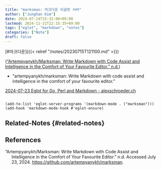 ```yaml
---
title: "marksman: 마크다운 이글랏 서버"
author: ["Junghan Kim"]
date: 2024-07-24T15:32:00+09:00
lastmod: 2024-11-21T22:15:35+09:00
tags: ["eglot", "markdown", "notes"]
categories: ["Note"]
draft: false
---
```


[#마크다운]({{< relref "/notes/20230715T121100.md" >}})

(<a href="#citeproc_bib_item_1">“Artempyanykh/Marksman: Write Markdown with Code Assist and Intelligence in the Comfort of Your Favourite Editor.” n.d.</a>)

-   "artempyanykh/marksman: Write Markdown with code assist and intelligence in the comfort of your favourite editor."

[2024-07-23 Eglot for Go, Perl and Markdown - alexschroeder.ch](https://alexschroeder.ch/view/2024-07-23-eglot)

```elisp

(add-to-list 'eglot-server-programs '(markdown-mode . ("marksman")))
(add-hook 'markdown-mode-hook #'eglot-ensure)

```


## Related-Notes {#related-notes}

## References

<style>.csl-entry{text-indent: -1.5em; margin-left: 1.5em;}</style><div class="csl-bib-body">
  <div class="csl-entry"><a id="citeproc_bib_item_1"></a>“Artempyanykh/Marksman: Write Markdown with Code Assist and Intelligence in the Comfort of Your Favourite Editor.” n.d. Accessed July 23, 2024. <a href="https://github.com/artempyanykh/marksman">https://github.com/artempyanykh/marksman</a>.</div>
</div>
